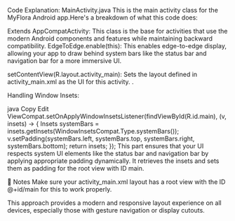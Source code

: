  Code Explanation: MainActivity.java
This is the main activity class for the MyFlora Android app.Here's a breakdown of what this code does:

Extends AppCompatActivity: This class is the base for activities that use the modern Android components and features while maintaining backward compatibility.
EdgeToEdge.enable(this): This enables edge-to-edge display, allowing your app to draw behind system bars like the status bar and navigation bar for a more immersive UI.

setContentView(R.layout.activity_main): Sets the layout defined in activity_main.xml as the UI for this activity.
.

Handling Window Insets:

java
Copy
Edit
ViewCompat.setOnApplyWindowInsetsListener(findViewById(R.id.main), (v, insets) -> {
    Insets systemBars = insets.getInsets(WindowInsetsCompat.Type.systemBars());
    v.setPadding(systemBars.left, systemBars.top, systemBars.right, systemBars.bottom);
    return insets;
});
This part ensures that your UI respects system UI elements like the status bar and navigation bar by applying appropriate padding dynamically. It retrieves the insets and sets them as padding for the root view with ID main.

📝 Notes
Make sure your activity_main.xml layout has a root view with the ID @+id/main for this to work properly.

This approach provides a modern and responsive layout experience on all devices, especially those with gesture navigation or display cutouts.

